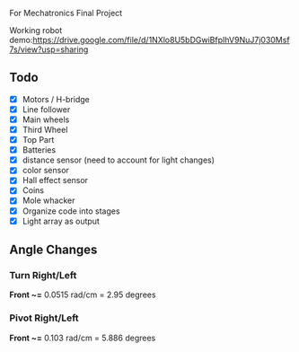 For Mechatronics Final Project

Working robot demo:https://drive.google.com/file/d/1NXlo8U5bDGwiBfpIhV9NuJ7j030Msf7s/view?usp=sharing

## Todo
- [x] Motors / H-bridge
- [x] Line follower
- [x] Main wheels
- [x] Third Wheel
- [x] Top Part
- [x] Batteries
- [X] distance sensor (need to account for light changes)
- [x] color sensor
- [x] Hall effect sensor
- [X] Coins
- [X] Mole whacker
- [X] Organize code into stages
- [X] Light array as output

## Angle Changes

### Turn Right/Left

**Front ~=** 0.0515 rad/cm = 2.95 degrees


### Pivot Right/Left

**Front ~=** 0.103 rad/cm = 5.886 degrees

